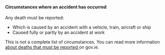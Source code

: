 ####  Circumstances where an accident has occurred

Any death must be reported:

  * Which is caused by an accident with a vehicle, train, aircraft or ship 
  * Caused fully or partly by an accident at work 

This is not a complete list of circumstances. You can read more information [
about deaths that must be reported
](https://www.gov.ie/en/service/e6ab3-report-a-death-to-the-coroner/) on
gov.ie.
